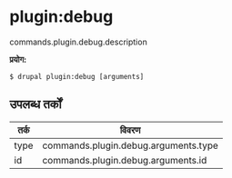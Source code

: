 # plugin:debug
commands.plugin.debug.description

**प्रयोग:**
```
$ drupal plugin:debug [arguments] 
```

## उपलब्ध तर्कों
तर्क | विवरण
---------|-------------
type | commands.plugin.debug.arguments.type
id | commands.plugin.debug.arguments.id

